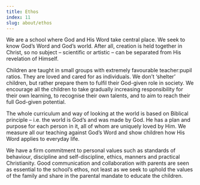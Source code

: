 ```yaml
---
title: Ethos
index: 11
slug: about/ethos
---
```


We are a school where God and His Word take central place. We seek to know God’s Word and God’s world. After all, creation is held together in Christ, so no subject – scientific or artistic – can be separated from His revelation of Himself.

Children are taught in small groups with extremely favourable teacher:pupil ratios. They are loved and cared for as individuals. We don’t ‘shelter’ children, but rather prepare them to fulfil their God-given role in society. We encourage all the children to take gradually increasing responsibility for their own learning, to recognise their own talents, and to aim to reach their full God-given potential.

The whole curriculum and way of looking at the world is based on Biblical principle – i.e. the world is God’s and was made by God. He has a plan and purpose for each person in it, all of whom are uniquely loved by Him. We measure all our teaching against God’s Word and show children how His Word applies to everyday life.

We have a firm commitment to personal values such as standards of behaviour, discipline and self-discipline, ethics, manners and practical Christianity. Good communication and collaboration with parents are seen as essential to the school’s ethos, not least as we seek to uphold the values of the family and share in the parental mandate to educate the children.
